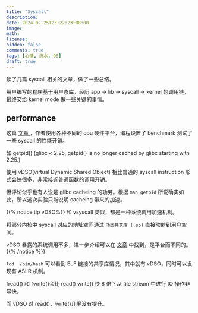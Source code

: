 ```yaml
---
title: "Syscall"
description: 
date: 2024-02-25T23:22:23+08:00
image: 
math: 
license: 
hidden: false
comments: true
tags: [心情, 流水, OS]
draft: true
---
```


读了几篇 syscall 相关的文章，做了一些总结。

用户编写的程序基于用户态库，经历 app -> lib -> syscall -> kernel 的调用链，最终交给 kernel mode 做一些关键的事情。

## performance

这篇 [文章 ](http://arkanis.de/weblog/2017-01-05-measurements-of-system-call-performance-and-overhead)，作者使用各种不同的 cpu 硬件平台，编程设置了 benchmark 测试了一些 syscall 的性能开销。

如 getpid() (glibc < 2.25, getpid() is no longer cached by glibc starting with 2.25.)

使用 vDSO(virtual Dynamic Shared Object) 相比普通的 syscall instruction 形式会快很多，非常接近普通函数的调用开销。

但评论似乎也有人说是 glibc cacheing 的功劳。根据 `man getpid` 所说确实如此，所以这次实验只能说明 cacheing 带来的加速。

{{% notice tip vDSO%}}
和 vsyscall 类似，都是一种系统调用加速机制。

将部分内核中 syscall 对应的地址空间通过 `动态共享库 (.so)` 直接映射到用户空间。

vDSO 暴露的系统调用不多，进一步介绍可以在 [文章](https://tinylab.org/riscv-syscall-part3-vdso-overview/) 中找到，是平台而不同的。
{{% /notice %}}

`ldd  /bin/bash` 可以看到 ELF 链接的共享库情况，其中就有 vDSO，同时可以发现有 ASLR 机制。

fread() 和 fwrite()会比 read() write() 快 8 倍？从 file stream 中进行 IO 操作非常快。

而 vDSO 对 read()，write()几乎没有提升。